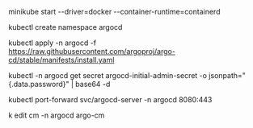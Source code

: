 minikube start --driver=docker --container-runtime=containerd

kubectl create namespace argocd

kubectl apply -n argocd -f https://raw.githubusercontent.com/argoproj/argo-cd/stable/manifests/install.yaml

kubectl -n argocd get secret argocd-initial-admin-secret -o jsonpath="{.data.password}" | base64 -d

kubectl port-forward svc/argocd-server -n argocd 8080:443

k edit cm -n argocd argo-cm
